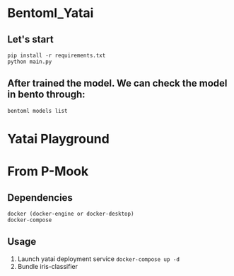 # Bentoml_Yatai
## Let's start
    pip install -r requirements.txt
    python main.py

## After trained the model. We can check the model in bento through:
    bentoml models list


# Yatai Playground
# From P-Mook 
## Dependencies
    docker (docker-engine or docker-desktop)
    docker-compose

## Usage
1. Launch yatai deployment service
    `docker-compose up -d`
2. Bundle iris-classifier
  <!-- `docker-compose run iris-classifier-bundle`
    `docker-compose run iris-classifier-bundle`
3. Yatai web console 
  http://localhost:3000/